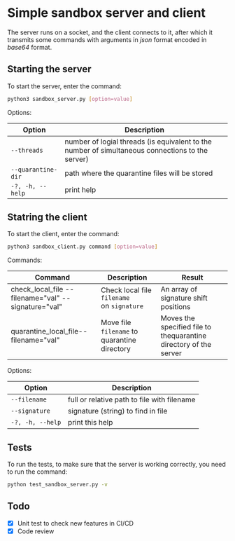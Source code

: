 # Simple sandbox server and client

The server runs on a socket, and the client connects to it, after which it transmits some commands with arguments in *json* format encoded in *base64* format.

## Starting the server

To start the server, enter the command:

```bash
python3 sandbox_server.py [option=value]
```

Options:

| Option               | Description                                                                                      |
| -------------------- | ------------------------------------------------------------------------------------------------ |
| `--threads`        | number of logial threads (is equivalent to the number of simultaneous connections to the server) |
| `--quarantine-dir` | path where the quarantine files will be stored                                                   |
| `-?, -h, --help`   | print help                                                                                       |

## Statring the client

To start the client, enter the command:

```bash
python3 sandbox_client.py command [option=value]
```

Commands:

| Command                                               | Description                                     | Result                                                            |
| ----------------------------------------------------- | ----------------------------------------------- | ----------------------------------------------------------------- |
| check_local_file --filename="val" --signature="val" | Check local file `filename` on `signature` | An array of signature shift positions                             |
| quarantine_local_file--filename="val"                 | Move file `filename` to quarantine directory | Moves the specified file to thequarantine directory of the server |

Options:

| Option             | Description                                 |
| ------------------ | ------------------------------------------- |
| `--filename`     | full or relative path to file with filename |
| `--signature`    | signature (string) to find in file          |
| `-?, -h, --help` | print this help                             |

## Tests

To run the tests, to make sure that the server is working correctly, you need to run the command:

```bash
python test_sandbox_server.py -v
```

## Todo

- [X] Unit test to check new features in CI/CD
- [X] Code review
